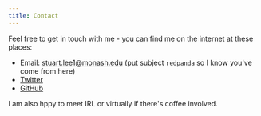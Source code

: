 ```yaml
---
title: Contact
---
```


Feel free to get in touch with me - you can find me on the internet at these 
places:

- Email: [stuart.lee1@monash.edu](stuart.lee1@monash.edu) (put subject `redpanda` 
so I know  you've come from here)
- [Twitter](https://twitter.com/_StuartLee)
- [GitHub]( https://github.com/sa-lee)

I am also hppy to meet IRL or virtually if there's coffee involved.